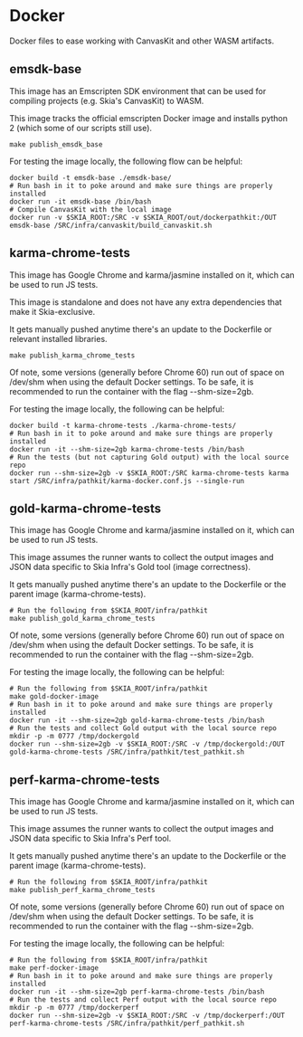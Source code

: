 Docker
======

Docker files to ease working with CanvasKit and other WASM artifacts.

emsdk-base
----------

This image has an Emscripten SDK environment that can be used for
compiling projects (e.g. Skia's CanvasKit) to WASM.

This image tracks the official emscripten Docker image and installs
python 2 (which some of our scripts still use).

    make publish_emsdk_base

For testing the image locally, the following flow can be helpful:

    docker build -t emsdk-base ./emsdk-base/
    # Run bash in it to poke around and make sure things are properly installed
    docker run -it emsdk-base /bin/bash
    # Compile CanvasKit with the local image
    docker run -v $SKIA_ROOT:/SRC -v $SKIA_ROOT/out/dockerpathkit:/OUT emsdk-base /SRC/infra/canvaskit/build_canvaskit.sh

karma-chrome-tests
------------------

This image has Google Chrome and karma/jasmine installed on it, which can
be used to run JS tests.

This image is standalone and does not have any extra dependencies that make
it Skia-exclusive.

It gets manually pushed anytime there's an update to the Dockerfile or relevant
installed libraries.

    make publish_karma_chrome_tests

Of note, some versions (generally before Chrome 60) run out of space on /dev/shm when
using the default Docker settings.  To be safe, it is recommended to run the container
with the flag --shm-size=2gb.

For testing the image locally, the following can be helpful:

    docker build -t karma-chrome-tests ./karma-chrome-tests/
    # Run bash in it to poke around and make sure things are properly installed
    docker run -it --shm-size=2gb karma-chrome-tests /bin/bash
    # Run the tests (but not capturing Gold output) with the local source repo
    docker run --shm-size=2gb -v $SKIA_ROOT:/SRC karma-chrome-tests karma start /SRC/infra/pathkit/karma-docker.conf.js --single-run

gold-karma-chrome-tests
------------------

This image has Google Chrome and karma/jasmine installed on it, which can
be used to run JS tests.

This image assumes the runner wants to collect the output images and JSON data
specific to Skia Infra's Gold tool (image correctness).

It gets manually pushed anytime there's an update to the Dockerfile or the parent
image (karma-chrome-tests).

    # Run the following from $SKIA_ROOT/infra/pathkit
    make publish_gold_karma_chrome_tests

Of note, some versions (generally before Chrome 60) run out of space on /dev/shm when
using the default Docker settings.  To be safe, it is recommended to run the container
with the flag --shm-size=2gb.

For testing the image locally, the following can be helpful:

    # Run the following from $SKIA_ROOT/infra/pathkit
    make gold-docker-image
    # Run bash in it to poke around and make sure things are properly installed
    docker run -it --shm-size=2gb gold-karma-chrome-tests /bin/bash
    # Run the tests and collect Gold output with the local source repo
    mkdir -p -m 0777 /tmp/dockergold
    docker run --shm-size=2gb -v $SKIA_ROOT:/SRC -v /tmp/dockergold:/OUT gold-karma-chrome-tests /SRC/infra/pathkit/test_pathkit.sh

perf-karma-chrome-tests
------------------

This image has Google Chrome and karma/jasmine installed on it, which can
be used to run JS tests.

This image assumes the runner wants to collect the output images and JSON data
specific to Skia Infra's Perf tool.

It gets manually pushed anytime there's an update to the Dockerfile or the parent
image (karma-chrome-tests).

    # Run the following from $SKIA_ROOT/infra/pathkit
    make publish_perf_karma_chrome_tests

Of note, some versions (generally before Chrome 60) run out of space on /dev/shm when
using the default Docker settings.  To be safe, it is recommended to run the container
with the flag --shm-size=2gb.

For testing the image locally, the following can be helpful:

    # Run the following from $SKIA_ROOT/infra/pathkit
    make perf-docker-image
    # Run bash in it to poke around and make sure things are properly installed
    docker run -it --shm-size=2gb perf-karma-chrome-tests /bin/bash
    # Run the tests and collect Perf output with the local source repo
    mkdir -p -m 0777 /tmp/dockerperf
    docker run --shm-size=2gb -v $SKIA_ROOT:/SRC -v /tmp/dockerperf:/OUT perf-karma-chrome-tests /SRC/infra/pathkit/perf_pathkit.sh

